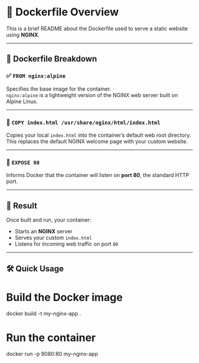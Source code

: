 # 🐳 Dockerfile Overview

This is a brief README about the Dockerfile used to serve a static website using **NGINX**.

---

## 📄 Dockerfile Breakdown

### ✅ `FROM nginx:alpine`
Specifies the base image for the container.  
`nginx:alpine` is a lightweight version of the NGINX web server built on Alpine Linux.

---

### 📁 `COPY index.html /usr/share/nginx/html/index.html`
Copies your local `index.html` into the container’s default web root directory.  
This replaces the default NGINX welcome page with your custom website.

---

### 🚪 `EXPOSE 80`
Informs Docker that the container will listen on **port 80**, the standard HTTP port.

---

## 🚀 Result

Once built and run, your container:

- Starts an **NGINX** server
- Serves your custom `index.html`
- Listens for incoming web traffic on port `80`

---

## 🛠️ Quick Usage

# Build the Docker image
docker build -t my-nginx-app .

# Run the container
docker run -p 8080:80 my-nginx-app
